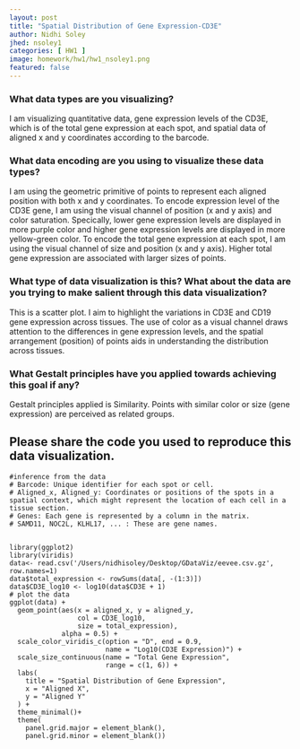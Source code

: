 ```yaml
---
layout: post
title: "Spatial Distribution of Gene Expression-CD3E"
author: Nidhi Soley
jhed: nsoley1
categories: [ HW1 ]
image: homework/hw1/hw1_nsoley1.png
featured: false
---
```


### What data types are you visualizing?

I am visualizing quantitative data, gene expression levels of the CD3E, which is of the total gene expression at each spot, and spatial data of aligned x and y coordinates according to the barcode.

### What data encoding are you using to visualize these data types?

I am using the geometric primitive of points to represent each aligned position with both x and y coordinates. To encode expression level of the CD3E gene, I am using the visual channel of position (x and y axis) and color saturation. Specically, lower gene expression levels are displayed in more purple color and higher gene expression levels are displayed in more yellow-green color. To encode the total gene expression at each spot, I am using the visual channel of size and position (x and y axis). Higher total gene expression are associated with larger sizes of points.

### What type of data visualization is this? What about the data are you trying to make salient through this data visualization?

This is a scatter plot. I aim to highlight the variations in CD3E and CD19 gene expression across tissues. The use of color as a visual channel draws attention to the differences in gene expression levels, and the spatial arrangement (position) of points aids in understanding the distribution across tissues.

### What Gestalt principles have you applied towards achieving this goal if any?

Gestalt principles applied is Similarity. Points with similar color or size (gene expression) are perceived as related groups.

## Please share the code you used to reproduce this data visualization.

```{r}
#inference from the data
# Barcode: Unique identifier for each spot or cell.
# Aligned_x, Aligned_y: Coordinates or positions of the spots in a spatial context, which might represent the location of each cell in a tissue section.
# Genes: Each gene is represented by a column in the matrix.
# SAMD11, NOC2L, KLHL17, ... : These are gene names.


library(ggplot2)
library(viridis)
data<- read.csv('/Users/nidhisoley/Desktop/GDataViz/eevee.csv.gz', row.names=1)
data$total_expression <- rowSums(data[, -(1:3)])
data$CD3E_log10 <- log10(data$CD3E + 1) 
# plot the data
ggplot(data) + 
  geom_point(aes(x = aligned_x, y = aligned_y, 
                 col = CD3E_log10, 
                 size = total_expression), 
             alpha = 0.5) +
  scale_color_viridis_c(option = "D", end = 0.9, 
                        name = "Log10(CD3E Expression)") +
  scale_size_continuous(name = "Total Gene Expression", 
                        range = c(1, 6)) +
  labs(
    title = "Spatial Distribution of Gene Expression",
    x = "Aligned X", 
    y = "Aligned Y"
  ) +
  theme_minimal()+
  theme(
    panel.grid.major = element_blank(),
    panel.grid.minor = element_blank())

```
